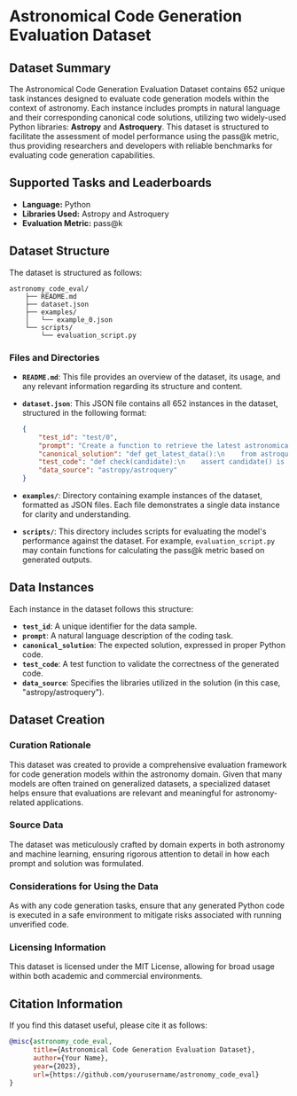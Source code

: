# Astronomical Code Generation Evaluation Dataset

## Dataset Summary

The Astronomical Code Generation Evaluation Dataset contains 652 unique task instances designed to evaluate code generation models within the context of astronomy. Each instance includes prompts in natural language and their corresponding canonical code solutions, utilizing two widely-used Python libraries: **Astropy** and **Astroquery**. This dataset is structured to facilitate the assessment of model performance using the pass@k metric, thus providing researchers and developers with reliable benchmarks for evaluating code generation capabilities.

## Supported Tasks and Leaderboards

- **Language:** Python
- **Libraries Used:** Astropy and Astroquery
- **Evaluation Metric:** pass@k

## Dataset Structure

The dataset is structured as follows:

```plaintext
astronomy_code_eval/
    ├── README.md
    ├── dataset.json
    ├── examples/
    │   └── example_0.json
    └── scripts/
        └── evaluation_script.py
```

### Files and Directories

- **`README.md`**: This file provides an overview of the dataset, its usage, and any relevant information regarding its structure and content.
  
- **`dataset.json`**: This JSON file contains all 652 instances in the dataset, structured in the following format:

  ```json
  {
      "test_id": "test/0",
      "prompt": "Create a function to retrieve the latest astronomical data using Astroquery.",
      "canonical_solution": "def get_latest_data():\n    from astroquery.jplhorizons import Horizons\n    obj = Horizons(id='1994pc', location='500', epochs={'et': [2459200]})\n    return obj.ephemerides()",
      "test_code": "def check(candidate):\n    assert candidate() is not None",
      "data_source": "astropy/astroquery"
  }
  ```

- **`examples/`**: Directory containing example instances of the dataset, formatted as JSON files. Each file demonstrates a single data instance for clarity and understanding.

- **`scripts/`**: This directory includes scripts for evaluating the model's performance against the dataset. For example, `evaluation_script.py` may contain functions for calculating the pass@k metric based on generated outputs.

## Data Instances

Each instance in the dataset follows this structure:

- **`test_id`**: A unique identifier for the data sample.
- **`prompt`**: A natural language description of the coding task.
- **`canonical_solution`**: The expected solution, expressed in proper Python code.
- **`test_code`**: A test function to validate the correctness of the generated code.
- **`data_source`**: Specifies the libraries utilized in the solution (in this case, "astropy/astroquery").

## Dataset Creation

### Curation Rationale

This dataset was created to provide a comprehensive evaluation framework for code generation models within the astronomy domain. Given that many models are often trained on generalized datasets, a specialized dataset helps ensure that evaluations are relevant and meaningful for astronomy-related applications.

### Source Data

The dataset was meticulously crafted by domain experts in both astronomy and machine learning, ensuring rigorous attention to detail in how each prompt and solution was formulated.

### Considerations for Using the Data

As with any code generation tasks, ensure that any generated Python code is executed in a safe environment to mitigate risks associated with running unverified code.

### Licensing Information

This dataset is licensed under the MIT License, allowing for broad usage within both academic and commercial environments.

## Citation Information

If you find this dataset useful, please cite it as follows:

```bibtex
@misc{astronomy_code_eval,
      title={Astronomical Code Generation Evaluation Dataset},
      author={Your Name},
      year={2023},
      url={https://github.com/yourusername/astronomy_code_eval}
}
```
